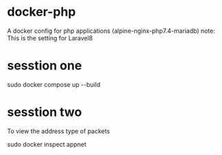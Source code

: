 # docker-php
A docker config for php applications (alpine-nginx-php7.4-mariadb) 
note: This is the setting for Laravel8
 
# sesstion one  
sudo docker compose up --build 
# sesstion two  
 To view the address type of packets

sudo docker inspect  appnet




 
 
